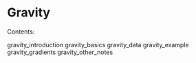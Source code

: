 # Gravity

Contents:

gravity_introduction gravity_basics gravity_data gravity_example
gravity_gradients gravity_other_notes

